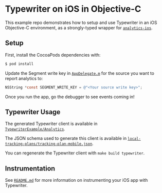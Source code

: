 # Typewriter on iOS in Objective-C

This example repo demonstrates how to setup and use Typewriter in an iOS Objective-C environment, as a strongly-typed wrapper for [`analytics-ios`](https://segment.com/docs/sources/mobile/ios/).

## Setup

First, install the CocoaPods dependencies with:

```sh
$ pod install
```

Update the Segment write key in [`AppDelegate.m`](TypewriterExample/AppDelegate.m#L17) for the source you want to report analytics to:

```objectivec
NSString *const SEGMENT_WRITE_KEY = @"<Your source write key>";
```

Once you run the app, go the debugger to see events coming in!

## Typewriter Usage

The generated Typewriter client is available in [`TypewriterExample/Analytics`](./TypewriterExample/Analytics).

The JSON schema used to generate this client is available in [`local-tracking-plans/tracking-plan-mobile.json`](../../local-tracking-plans/tracking-plan-mobile.json).

You can regenerate the Typewriter client with `make build typewriter`.

## Instrumentation

See [`README.md`](/README.md) for more information on instrumenting your iOS app with Typewriter.
